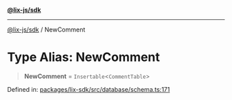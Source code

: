[**@lix-js/sdk**](../README.md)

***

[@lix-js/sdk](../README.md) / NewComment

# Type Alias: NewComment

> **NewComment** = `Insertable`\<`CommentTable`\>

Defined in: [packages/lix-sdk/src/database/schema.ts:171](https://github.com/opral/monorepo/blob/c13f0c918d257762bc7c6d37d45e4c6bded6e939/packages/lix-sdk/src/database/schema.ts#L171)
